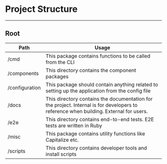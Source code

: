 # Project Structure

---
## Root
| Path           	 | Usage                                                                                                                                              	 |
|------------------|------------------------------------------------------------------------------------------------------------------------------------------------------|
| /cmd             | This package contains functions to be called from the CLI                                                                                            |
| /components      | This directory contains the component packages                                                                                                       |
| /configuration   | This package should contain anything related to setting up the application from the config file                                                      |
| /docs            | This directory contains the documentation for the project. Internal is for developers to reference when building. External for users.                |
| /e2e             | This directory contains end-to-end tests. E2E tests are written in Ruby                                                                              |
| /misc            | This package contains utility functions like Capitalize etc.                                                                                         |
| /scripts         | This directory contains developer tools and install scripts                                                                                          |
